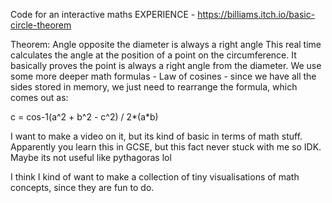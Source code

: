 Code for an interactive maths EXPERIENCE - https://billiams.itch.io/basic-circle-theorem

Theorem: Angle opposite the diameter is always a right angle
This real time calculates the angle at the position of  a point on the circumference.  It basically proves the point is always a right angle from the diameter. We use some more deeper math formulas - Law of cosines - since we have all the sides stored in memory, we just need to rearrange the formula, which comes out as:

c = cos-1(a^2 + b^2 - c^2) / 2*(a*b)

I want to make a video on it, but its kind of basic in terms of math stuff. Apparently you learn this in GCSE, but this fact never stuck with me so IDK. Maybe its not useful like pythagoras lol

I think I kind of want to make a collection of tiny visualisations of math concepts, since they are fun to do.
